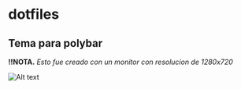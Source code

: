 # dotfiles
## Tema para polybar



**!!NOTA.** *Esto fue creado con un monitor con resolucion de 1280x720*


![Alt text](https://scontent.fmex30-1.fna.fbcdn.net/v/t39.30808-6/543389344_24688740894079219_1427207946368356135_n.jpg?_nc_cat=103&ccb=1-7&_nc_sid=aa7b47&_nc_ohc=E5vdASS5GAMQ7kNvwFv1ukg&_nc_oc=Adkqttm_bNlAVZfszGinzugcS9xkzllgQUZILRnRLcF40PjOaFbJAOhfwaliepXuS94&_nc_zt=23&_nc_ht=scontent.fmex30-1.fna&_nc_gid=fB047X6OsOz3GxWpQdamZg&oh=00_AfbB79TgU7P-1hN9tYglV3_xnSFfX_sJsdmv4WxJKVnt2g&oe=68C2547B)

